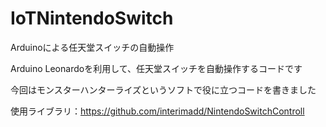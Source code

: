 # IoTNintendoSwitch
Arduinoによる任天堂スイッチの自動操作

Arduino Leonardoを利用して、任天堂スイッチを自動操作するコードです

今回はモンスターハンターライズというソフトで役に立つコードを書きました

使用ライブラリ：https://github.com/interimadd/NintendoSwitchControll
